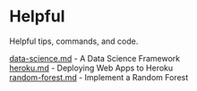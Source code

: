 # Helpful
Helpful tips, commands, and code.

[data-science.md](https://github.com/raghavrajmittal/helpful/blob/master/data-science.md) - A Data Science Framework  
[heroku.md](https://github.com/raghavrajmittal/helpful/blob/master/heroku.md) - Deploying Web Apps to Heroku  
[random-forest.md](https://github.com/raghavrajmittal/helpful/blob/master/random-forest.md) - Implement a Random Forest
